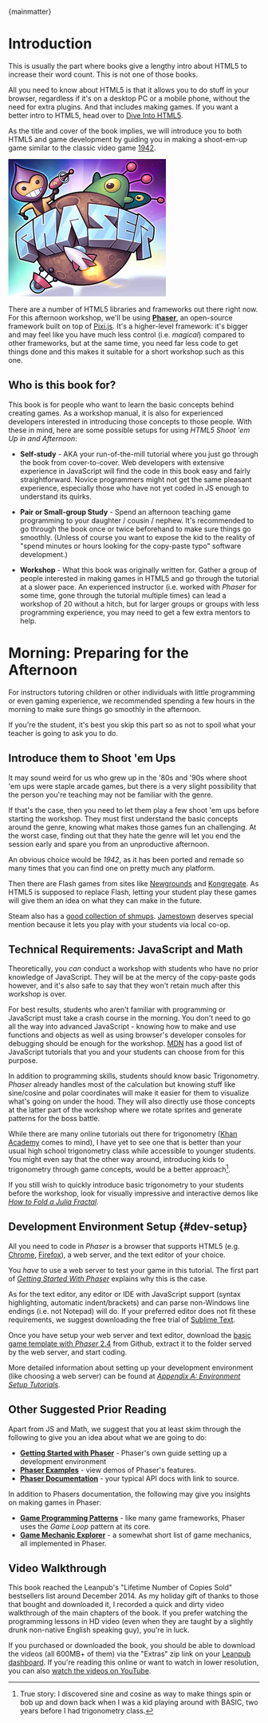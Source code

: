 {mainmatter}

# Introduction

This is usually the part where books give a lengthy intro about HTML5 to increase their word count. This is not one of those books.

All you need to know about HTML5 is that it allows you to do stuff in your browser, regardless if it's on a desktop PC or a mobile phone, without the need for extra plugins. And that includes making games. If you want a better intro to HTML5, head over to [Dive Into HTML5](http://diveintohtml5.info/). 

As the title and cover of the book implies, we will introduce you to both HTML5 and game development by guiding you in making a shoot-em-up game similar to the classic video game [1942](http://en.wikipedia.org/wiki/1942_(video_game)).

![](images/phaser.png)

There are a number of HTML5 libraries and frameworks out there right now. For this afternoon workshop, we'll be using [**Phaser**](http://phaser.io), an open-source framework built on top of [Pixi.js](http://www.pixijs.com). It's a higher-level framework: it's bigger and may feel like you have much less control (i.e. _magical_) compared to other frameworks, but at the same time, you need far less code to get things done and this makes it suitable for a short workshop such as this one.

## Who is this book for?

This book is for people who want to learn the basic concepts behind creating games. As a workshop manual, it is also for experienced developers interested in introducing those concepts to those people. With these in mind, here are some possible setups for using _HTML5 Shoot 'em Up in and Afternoon_:

* **Self-study** - AKA your run-of-the-mill tutorial where you just go through the book from cover-to-cover. Web developers with extensive experience in JavaScript will find the code in this book easy and fairly straightforward. Novice programmers might not get the same pleasant experience, especially those who have not yet coded in JS enough to understand its quirks.

* **Pair or Small-group Study** - Spend an afternoon teaching game programming to your daughter / cousin / nephew. It's recommended to go through the book once or twice beforehand to make sure things go smoothly. (Unless of course you want to expose the kid to the reality of "spend minutes or hours looking for the copy-paste typo" software development.)

* **Workshop** - What this book was originally written for. Gather a group of people interested in making games in HTML5 and go through the tutorial at a slower pace. An experienced instructor (i.e. worked with _Phaser_ for some time, gone through the tutorial multiple times) can lead a workshop of 20 without a hitch, but for larger groups or groups with less programming experience, you may need to get a few extra mentors to help. 

# Morning: Preparing for the Afternoon

For instructors tutoring children or other individuals with little programming or even gaming experience, we recommended spending a few hours in the morning to make sure things go smoothly in the afternoon.

If you're the student, it's best you skip this part so as not to spoil what your teacher is going to ask you to do.

## Introduce them to Shoot 'em Ups

It may sound weird for us who grew up in the '80s and '90s where shoot 'em ups were staple arcade games, but there is a very slight possibility that the person you're teaching may not be familiar with the genre. 

If that's the case, then you need to let them play a few shoot 'em ups before starting the workshop. They must first understand the basic concepts around the genre, knowing what makes those games fun an challenging. At the worst case, finding out that they hate the genre will let you end the session early and spare you from an unproductive afternoon.

An obvious choice would be _1942_, as it has been ported and remade so many times that you can find one on pretty much any platform.

Then there are Flash games from sites like [Newgrounds](http://www.newgrounds.com/games/browse/tag/shmup#sort:score) and [Kongregate](http://www.kongregate.com/shooter-games). As HTML5 is supposed to replace Flash, letting your student play these games will give them an idea on what they can make in the future.

Steam also has a [good collection of shmups](http://store.steampowered.com/tag/en/Shmup/). [Jamestown](http://store.steampowered.com/app/94200/) deserves special mention because it lets you play with your students via local co-op.

## Technical Requirements: JavaScript and Math

Theoretically, you _can_ conduct a workshop with students who have no prior knowledge of JavaScript. They will be at the mercy of the copy-paste gods however, and it's also safe to say that they won't retain much after this workshop is over.

For best results, students who aren't familiar with programming or JavaScript must take a crash course in the morning. You don't need to go all the way into advanced JavaScript - knowing how to make and use functions and objects as well as using browser's developer consoles for debugging should be enough for the workshop. [MDN](https://developer.mozilla.org/en-US/docs/Web/Tutorials) has a good list of JavaScript tutorials that you and your students can choose from for this purpose.

In addition to programming skills, students should know basic Trigonometry. _Phaser_ already handles most of the calculation but knowing stuff like sine/cosine and polar coordinates will make it easier for them to visualize what's going on under the hood. They will also directly use those concepts at the latter part of the workshop where we rotate sprites and generate patterns for the boss battle.

While there are many online tutorials out there for trigonometry ([Khan Academy](https://www.khanacademy.org/math/trigonometry/basic-trigonometry) comes to mind), I have yet to see one that is better than your usual high school trigonometry class while accessible to younger students. You might even say that the other way around, introducing kids to trigonometry through game concepts, would be a better approach[^basic]. 

If you still wish to quickly introduce basic trigonometry to your students before the workshop, look for visually impressive and interactive demos like [_How to Fold a Julia Fractal_](http://acko.net/blog/how-to-fold-a-julia-fractal/).

[^basic]: True story: I discovered sine and cosine as way to make things spin or bob up and down back when I was a kid playing around with BASIC, two years before I had trigonometry class.

## Development Environment Setup {#dev-setup}

All you need to code in _Phaser_ is a browser that supports HTML5 (e.g. [Chrome](https://www.google.com/intl/en/chrome/browser/), [Firefox](http://www.mozilla.org/en-US/firefox/new/)), a web server, and the text editor of your choice. 

You _have_ to use a web server to test your game in this tutorial. The first part of [_Getting Started With Phaser_](http://www.phaser.io/getting-started-js.php) explains why this is the case.

As for the text editor, any editor or IDE with JavaScript support (syntax highlighting, automatic indent/brackets) and can parse non-Windows line endings (i.e. not Notepad) will do. If your preferred editor does not fit these requirements, we suggest downloading the free trial of [Sublime Text](http://www.sublimetext.com/).

Once you have setup your web server and text editor, download the [basic game template with _Phaser_ 2.4](https://github.com/bryanbibat/html5shmup-template/archive/2.4-dev.zip) from Github, extract it to the folder served by the web server, and start coding.

More detailed information about setting up your development environment (like choosing a web server) can be found at [_Appendix A: Environment Setup Tutorials_](#appendix-a).

## Other Suggested Prior Reading

Apart from JS and Math, we suggest that you at least skim through the following to give you an idea about what we are going to do:

* [**Getting Started with Phaser**](http://phaser.io/getting-started-js.php) - Phaser's own guide setting up a development environment
* [**Phaser Examples**](http://examples.phaser.io/) - view demos of Phaser's features.
* [**Phaser Documentation**](http://phaser.io/docs/) - your typical API docs with link to source.

In addition to Phasers documentation, the following may give you insights on making games in Phaser:

* [**Game Programming Patterns**](http://gameprogrammingpatterns.com/) - like many game frameworks, Phaser uses the _Game Loop_ pattern at its core.
* [**Game Mechanic Explorer**](http://gamemechanicexplorer.com/) - a somewhat short list of game mechanics, all implemented in Phaser.

## Video Walkthrough

This book reached the Leanpub's "Lifetime Number of Copies Sold" bestsellers list around December 2014. As my holiday gift of thanks to those that bought and downloaded it, I recorded a quick and dirty video walkthrough of the main chapters of the book. If you prefer watching the programming lessons in HD video (even when they are taught by a slightly drunk non-native English speaking guy), you're in luck.

If you purchased or downloaded the book, you should be able to download the videos (all 600MB+ of them) via the "Extras" zip link on your [Leanpub dashboard](https://leanpub.com/dashboard). If you're reading this online or want to watch in lower resolution, you can also [watch the videos on YouTube](https://www.youtube.com/playlist?list=PL0mVjsUoElSGbxaNmkOW6ZxwPcQm-_hwl).
